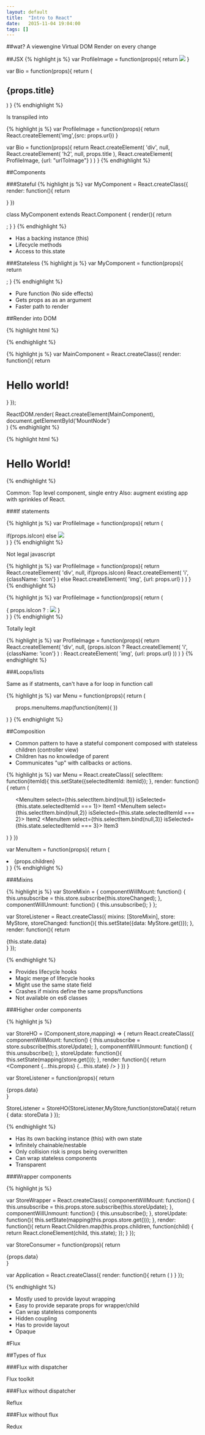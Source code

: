 ```yaml
---
layout: default
title:  "Intro to React"
date:   2015-11-04 19:04:00
tags: []
---
```


##wat?
A viewengine
Virtual DOM
Render on every change

##JSX
{% highlight js %}
var ProfileImage = function(props){
  return <img src={props.url} />
}

var Bio = function(props){
  return (
    <div>
      <h2>{props.title}</h2>
      <ProfileImage url="urlToImage" />
    </div>
  )
}
{% endhighlight %}

Is transpiled into

{% highlight js %}
var ProfileImage = function(props){
  return React.createElement('img',{src: props.url})
}

var Bio = function(props){
  return React.createElement(
    'div',
    null,
    React.createElement(
      'h2',
      null,
      props.title
    ),
    React.createElement(
      ProfileImage,
      {url: "urlToImage"}
    )
  )
}
{% endhighlight %}


##Components

###Stateful
{% highlight js %}
var MyComponent = React.createClass({
  render: function(){
    return <div></div>
  }
})

class MyComponent extends React.Component {
  render(){
    return <div></div>;
  }
}
{% endhighlight %}

* Has a backing instance (this)
* Lifecycle methods
* Access to this.state

###Stateless
{% highlight js %}
var MyComponent = function(props){
  return <div></div>;
}
{% endhighlight %}

* Pure function (No side effects)
* Gets props as as an argument
* Faster path to render

##Render into DOM

{% highlight html %}
<html>
  <body>
    <div id="MountNode"></div>
  </body>
</html>
{% endhighlight %}

{% highlight js %}
var MainComponent = React.createClass({
  render: function(){
    return <h1>Hello world!</h1>
  }
});

ReactDOM.render(
  React.createElement(MainComponent),
  document.getElementById('MountNode')  
)
{% endhighlight %}

{% highlight html %}
<html>
  <body>
    <div id="MountNode">
      <h1>Hello World!</h1>
    </div>
  </body>
</html>
{% endhighlight %}

Common: Top level component, single entry
Also: augment existing app with sprinkles of React.

###If statements

{% highlight js %}
var ProfileImage = function(props){
  return (
    <div>
      if(props.isIcon)
        <i className="icon"></i>
      else
        <img src={props.url} />
    </div>
  )
}
{% endhighlight %}

Not legal javascript

{% highlight js %}
var ProfileImage = function(props){
  return React.createElement(
    'div',
    null,
    if(props.isIcon)
      React.createElement(
        'i',
        {className: 'icon'}
      )
    else
      React.createElement(
        'img',
        {url: props.url}
      )
  )
}
{% endhighlight %}

{% highlight js %}
var ProfileImage = function(props){
  return (
    <div>
      { props.isIcon ?
        <i className="icon"></i>
      :
        <img src={props.url} />
      }
    </div>
  )
}
{% endhighlight %}

Totally legit

{% highlight js %}
var ProfileImage = function(props){
  return React.createElement(
    'div',
    null,
    (props.isIcon ?
      React.createElement(
        'i',
        {className: 'icon'}
      )
      :
      React.createElement(
        'img',
        {url: props.url}
      ))
  )
}
{% endhighlight %}

###Loops/lists

Same as if statments, can't have a for loop in function call

{% highlight js %}
var Menu = function(props){
  return (
    <ul>
      props.menuItems.map(function(item){
        <MenuItem item={item} />
      })
    </ul>
  )
}
{% endhighlight %}

##Composition

* Common pattern to have a stateful component composed with stateless children (controller view)
* Children has no knowledge of parent
* Communicates "up" with callbacks or actions.

{% highlight js %}
var Menu = React.createClass({
  selectItem: function(itemId){
    this.setState({selectedItemId: itemId});
  },
  render: function(){
    return (
      <ul>
        <MenuItem select={this.selectItem.bind(null,1)} isSelected={this.state.selectedItemId === 1}>
          Item1
        </MenuItem>
        <MenuItem select={this.selectItem.bind(null,2)} isSelected={this.state.selectedItemId === 2}>
          Item2
        </MenuItem>
        <MenuItem select={this.selectItem.bind(null,3)} isSelected={this.state.selectedItemId === 3}>
          Item3
        </MenuItem>
      </ul>
    )
  }
})

var MenuItem = function(props){
  return (
    <li onClick={props.onClick>
      {props.children}
    </li>
  )
}
{% endhighlight %}

###Mixins

{% highlight js %}
var StoreMixin = {
  componentWillMount: function() {
    this.unsubscribe = this.store.subscribe(this.storeChanged);
  },
  componentWillUnmount: function() {
    this.unsubscribe();
  }
};

var StoreListener = React.createClass({
  mixins: [StoreMixin],
  store: MyStore,
  storeChanged: function(){
    this.setState({data: MyStore.get()});
  },
  render: function(){
    return <div>{this.state.data}</div>
  }
});

{% endhighlight %}

* Provides lifecycle hooks
* Magic merge of lifecycle hooks
* Might use the same state field
* Crashes if mixins define the same props/functions
* Not available on es6 classes

###Higher order components

{% highlight js %}

var StoreHO = (Component,store,mapping) => {
  return React.createClass({
    componentWillMount: function() {
      this.unsubscribe = store.subscribe(this.storeUpdate);
    },
    componentWillUnmount: function() {
      this.unsubscribe();
    },
    storeUpdate: function(){
      this.setState(mapping(store.get()));
    },
    render: function(){
      return <Component {...this.props} {...this.state} />
    }
  })
}

var StoreListener = function(props){
  return <div>{props.data}</div>
}

StoreListener = StoreHO(StoreListener,MyStore,function(storeData){
  return {
    data: storeData
  }
});

{% endhighlight %}

* Has its own backing instance (this) with own state
* Infinitely chainable/nestable
* Only collision risk is props being overwritten
* Can wrap stateless components
* Transparent

###Wrapper components

{% highlight js %}

var StoreWrapper = React.createClass({
  componentWillMount: function() {
    this.unsubscribe = this.props.store.subscribe(this.storeUpdate);
  },
  componentWillUnmount: function() {
    this.unsubscribe();
  },
  storeUpdate: function(){
    this.setState(mapping(this.props.store.get()));
  },
  render: function(){
    return React.Children.map(this.props.children, function(child) {
      return React.cloneElement(child, this.state);
    });
  }
});

var StoreConsumer = function(props){
  return <div>{props.data}</div>
}

var Application = React.createClass({
  render: function(){
    return (
      <StoreWrapper store={MyStore}>
        <StoreConsumer />
      </StoreWrapper>
    )
  }
});

{% endhighlight %}

* Mostly used to provide layout wrapping
* Easy to provide separate props for wrapper/child
* Can wrap stateless components
* Hidden coupling
* Has to provide layout
* Opaque

#Flux

##Types of flux

###Flux with dispatcher

Flux toolkit

###Flux without dispatcher

Reflux

###Flux without flux

Redux